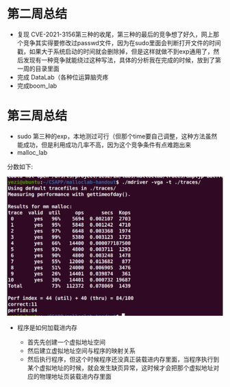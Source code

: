 # 第二周总结

- 复现 CVE-2021-3156第三种的收尾，第三种的最后的竞争想了好久，网上那个竞争其实得要修改过passwd文件，因为在sudo里面会判断打开文件的时间戳，如果大于系统启动的时间就会删除掉，但是这样就做不到exp通用了，然后发现有一种竞争就能绕过这种写法，具体的分析我在完成的时候，放到了第一周的目录里面
- 完成 DataLab（各种位运算脑壳疼
- 完成boom_lab

# 第三周总结

- sudo 第三种的exp，本地测过可行（但那个time要自己调整，这种方法虽然能成功，但是利用成功几率不高，因为这个竞争条件有点难跑出来
- malloc_lab

分数如下:

![img](https://github.com/leave-Devour/Skr_learn/blob/main/First_week/imgages/Snipaste_2021-02-20_23-48-10.png)

- 程序是如何加载进内存

  - 首先先创建一个虚拟地址空间
  - 然后建立虚拟地址空间与程序的映射关系
  - 然后执行程序，但这个时候程序还没真正装载进内存里面，当程序执行到某个虚拟地址的时候，就会发生缺页异常，这时候才会把那个虚拟地址对应的物理地址页装载进内存里面

  